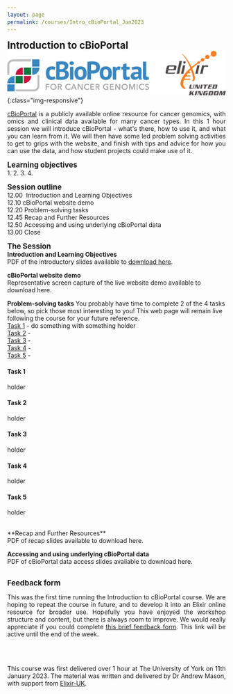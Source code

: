```yaml
---
layout: page
permalink: /courses/Intro_cBioPortal_Jan2023
---
```

<span style="font-size:1.6em;">**Introduction to cBioPortal**</span><br/>
![cBioPortal and Elixir logos](/assets/images/cBioPortal_Elixir.jpg){:class="img-responsive"}
<br/>
<p align="justify"><a href="https://www.cbioportal.org/">cBioPortal</a> is a publicly available online resource for cancer genomics, with omics and clinical data available for many cancer types. In this 1 hour session we will introduce cBioPortal - what's there, how to use it, and what you can learn from it. We will then have some led problem solving activities to get to grips with the website, and finish with tips and advice for how you can use the data, and how student projects could make use of it.<br/></p>

<span style="font-size:1.2em;">**Learning objectives**</span><br/>
1. 
2.
3.
4.
<br/>

<span style="font-size:1.2em;">**Session outline**</span><br/>
12.00&nbsp;&nbsp;Introduction and Learning Objectives<br/>
12.10  cBioPortal website demo<br/>
12.20  Problem-solving tasks<br/>
12.45  Recap and Further Resources<br/>
12.50  Accessing and using underlying cBioPortal data<br/>
13.00  Close
<br/>

<span style="font-size:1.2em;">**The Session**</span><br/>
**Introduction and Learning Objectives**<br/>
PDF of the introductory slides available to <a href="/assets/files/AndrewMason.jpg" download>download here</a>.

**cBioPortal website demo**<br/>
Representative screen capture of the live website demo available to download here.

**Problem-solving tasks**
You probably have time to complete 2 of the 4 tasks below, so pick those most interesting to you! This web page will remain live following the course for your future reference.<br/> 
[Task 1](#task-1) - do something with something holder<br/>
[Task 2](#task-2) - <br/>
[Task 3](#task-3) - <br/>
[Task 4](#task-4) - <br/>
[Task 5](#task-5) - <br/>

#### Task 1
holder

#### Task 2
holder

#### Task 3
holder

#### Task 4
holder

#### Task 5
holder

<br/>
**Recap and Further Resources**<br/>
PDF of recap slides available to download here.

**Accessing and using underlying cBioPortal data**<br/>
PDF of cBioPortal data access slides available to download here.
<br/><br/>

<span style="font-size:1.2em;">**Feedback form**</span><br/>
<p align="justify">This was the first time running the Introduction to cBioPortal course. We are hoping to repeat the course in future, and to develop it into an Elixir online resource for broader use.
Hopefully you have enjoyed the workshop structure and content, but there is always room to improve. We would really appreciate if you could complete <a href="https://elixiruknode.org/">this brief feedback form</a>. This link will be active until the end of the week.<br/></p>

<br/><br/>
<p align="justify">This course was first delivered over 1 hour at The University of York on 11th January 2023. The material was written and delivered by Dr Andrew Mason, with support from <a href="https://elixiruknode.org/">Elixir-UK</a>.<br/></p>